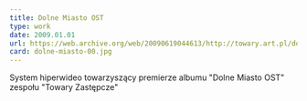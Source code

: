 ```yaml
---
title: Dolne Miasto OST
type: work
date: 2009.01.01
url: https://web.archive.org/web/20090619044613/http://towary.art.pl/dolne-miasto-ost/?p=udzial-wzieli
card: dolne-miasto-00.jpg
---
```


System hiperwideo towarzyszący premierze albumu "Dolne Miasto OST" zespołu "Towary Zastępcze"
